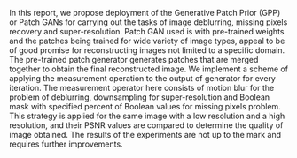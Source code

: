 In this report, we propose deployment of the Generative Patch Prior (GPP) or Patch
GANs for carrying out the tasks of image deblurring, missing pixels recovery and
super-resolution. Patch GAN used is with pre-trained weights and the patches
being trained for wide variety of image types, appeal to be of good promise for
reconstructing images not limited to a specific domain. The pre-trained patch generator
generates patches that are merged together to obtain the final reconstructed
image. We implement a scheme of applying the measurement operation to the
output of generator for every iteration. The measurement operator here consists
of motion blur for the problem of deblurring, downsampling for super-resolution
and Boolean mask with specified percent of Boolean values for missing pixels
problem. This strategy is applied for the same image with a low resolution and a
high resolution, and their PSNR values are compared to determine the quality of
image obtained. The results of the experiments are not up to the mark and requires
further improvements.
